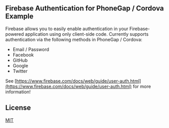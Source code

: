 ## Firebase Authentication for PhoneGap / Cordova Example

Firebase allows you to easily enable authentication in your Firebase-powered application
using only client-side code. Currently supports authentication via the following methods in PhoneGap / Cordova:

  * Email / Password
  * Facebook
  * GitHub
  * Google
  * Twitter

See [https://www.firebase.com/docs/web/guide/user-auth.html](https://www.firebase.com/docs/web/guide/user-auth.html)
for more information!

License
-------
[MIT](http://firebase.mit-license.org)
